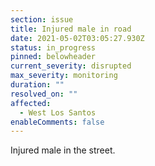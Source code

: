 ```yaml
---
section: issue
title: Injured male in road
date: 2021-05-02T03:05:27.930Z
status: in_progress
pinned: belowheader
current_severity: disrupted
max_severity: monitoring
duration: ""
resolved_on: ""
affected:
  - West Los Santos
enableComments: false
---
```

Injured male in the street.